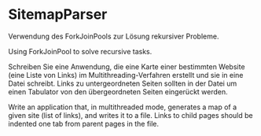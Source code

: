 # SitemapParser
Verwendung des ForkJoinPools zur Lösung rekursiver Probleme.

Using ForkJoinPool to solve recursive tasks.

Schreiben Sie eine Anwendung, die eine Karte einer bestimmten Website (eine Liste von Links) im Multithreading-Verfahren erstellt und sie in eine Datei schreibt. Links zu untergeordneten Seiten sollten in der Datei um einen Tabulator von den übergeordneten Seiten eingerückt werden.

Write an application that, in multithreaded mode, generates a map of a given site (list of links), and writes it to a file. Links to child pages should be indented one tab from parent pages in the file.